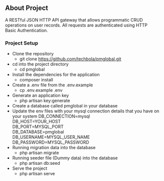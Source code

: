 ## About Project

A RESTful JSON HTTP API gateway that allows programmatic CRUD operations on user records. All requests are authenticated using HTTP Basic Authentication.

### Project Setup

- Clone the repository
    - git clone https://github.com/techbola/pmglobal.git
- cd into the project directory
    - cd pmglobal
- Install the dependencies for the application
    - composer install
- Create a .env file from the .env.example
    - cp .env.example .env
- Generate an application key
    - php artisan key:generate
- Create a database called pmglobal in your database
- Update the env files with your mysql connection details that you have on your system
    DB_CONNECTION=mysql  
    DB_HOST=YOUR_HOST  
    DB_PORT=MYSQL_PORT  
    DB_DATABASE=pmglobal  
    DB_USERNAME=MYSQL_USER_NAME  
    DB_PASSWORD=MYSQL_PASSWORD
- Running migration data into the database
    - php artisan migrate
- Running seeder file (Dummy data) into the database
    - php artisan db:seed
- Serve the project
    - php artisan serve